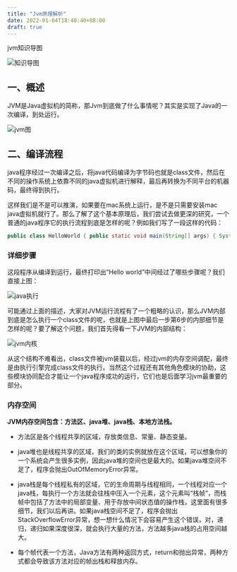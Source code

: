 ```yaml
---
title: "Jvm原理解析"
date: 2022-01-04T18:40:40+08:00
draft: true
---
```


jvm知识导图

![知识导图](/images/java/javaknows.png)

## 一、概述

JVM是Java虚拟机的简称，那Jvm到底做了什么事情呢？其实是实现了Java的一次编译，到处运行。

![jvm图](/images/java/javacode.png)

## 二、编译流程

java程序经过一次编译之后，将java代码编译为字节码也就是class文件，然后在不同的操作系统上依靠不同的java虚拟机进行解释，最后再转换为不同平台的机器码，最终得到执行。

这样我们是不是可以推演，如果要在mac系统上运行，是不是只需要安装mac java虚拟机就行了。那么了解了这个基本原理后，我们尝试去做更深的研究，一个普通的java程序它的执行流程到底是怎样的呢？例如我们写了一段这样的代码：

```java
public class HelloWorld { public static void main(String[] args) { System.out.print("Hello world"); } }
```

### 详细步骤

这段程序从编译到运行，最终打印出“Hello world”中间经过了哪些步骤呢？我们直接上图：

![java执行 ](/images/java/javarun.png)

可能通过上面的描述，大家对JVM运行流程有了一个粗略的认识，那么JVM内部到底是怎么执行一个class文件的呢，也就是上图中最后一步第6步的内部细节是怎样的呢？要了解这个问题，我们首先得看一下JVM的内部结构：

![jvm内核](/images/java/jvmcore.png)

从这个结构不难看出，class文件被jvm装载以后，经过jvm的内存空间调配，最终是由执行引擎完成class文件的执行。当然这个过程还有其他角色模块的协助，这些模块协同配合才能让一个java程序成功的运行，它们也是后面学习jvm最重要的部分。



### 内存空间


**JVM内存空间包含：方法区、java堆、java栈、本地方法栈。**

- 方法区是各个线程共享的区域，存放类信息、常量、静态变量。

- java堆也是线程共享的区域，我们的类的实例就放在这个区域，可以想象你的一个系统会产生很多实例，因此java堆的空间也是最大的。如果java堆空间不足了，程序会抛出OutOfMemoryError异常。

- java栈是每个线程私有的区域，它的生命周期与线程相同，一个线程对应一个java栈，每执行一个方法就会往栈中压入一个元素，这个元素叫“栈帧”，而栈帧中包括了方法中的局部变量、用于存放中间状态值的操作栈，这里面有很多细节，我们以后再讲。如果java栈空间不足了，程序会抛出StackOverflowError异常，想一想什么情况下会容易产生这个错误，对，递归，递归如果深度很深，就会执行大量的方法，方法越多java栈的占用空间越大。

- 每个帧代表一个方法，Java方法有两种返回方式，return和抛出异常，两种方式都会导致该方法对应的帧出栈和释放内存。

